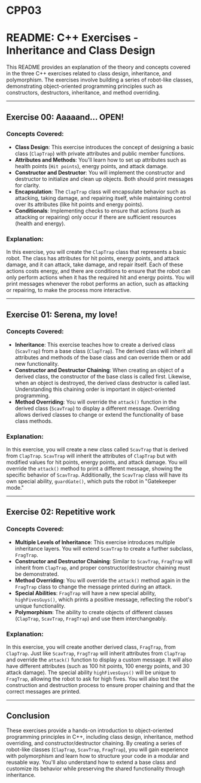 # CPP03
# README: C++ Exercises - Inheritance and Class Design

This README provides an explanation of the theory and concepts covered in the three C++ exercises related to class design, inheritance, and polymorphism. The exercises involve building a series of robot-like classes, demonstrating object-oriented programming principles such as constructors, destructors, inheritance, and method overriding.

---

## **Exercise 00: Aaaaand... OPEN!**

### **Concepts Covered**:
- **Class Design**: This exercise introduces the concept of designing a basic class (`ClapTrap`) with private attributes and public member functions.
- **Attributes and Methods**: You'll learn how to set up attributes such as health points (`Hit points`), energy points, and attack damage.
- **Constructor and Destructor**: You will implement the constructor and destructor to initialize and clean up objects. Both should print messages for clarity.
- **Encapsulation**: The `ClapTrap` class will encapsulate behavior such as attacking, taking damage, and repairing itself, while maintaining control over its attributes (like hit points and energy points).
- **Conditionals**: Implementing checks to ensure that actions (such as attacking or repairing) only occur if there are sufficient resources (health and energy).

### **Explanation**:
In this exercise, you will create the `ClapTrap` class that represents a basic robot. The class has attributes for hit points, energy points, and attack damage, and it can attack, take damage, and repair itself. Each of these actions costs energy, and there are conditions to ensure that the robot can only perform actions when it has the required hit and energy points. You will print messages whenever the robot performs an action, such as attacking or repairing, to make the process more interactive.

---

## **Exercise 01: Serena, my love!**

### **Concepts Covered**:
- **Inheritance**: This exercise teaches how to create a derived class (`ScavTrap`) from a base class (`ClapTrap`). The derived class will inherit all attributes and methods of the base class and can override them or add new functionality.
- **Constructor and Destructor Chaining**: When creating an object of a derived class, the constructor of the base class is called first. Likewise, when an object is destroyed, the derived class destructor is called last. Understanding this chaining order is important in object-oriented programming.
- **Method Overriding**: You will override the `attack()` function in the derived class (`ScavTrap`) to display a different message. Overriding allows derived classes to change or extend the functionality of base class methods.

### **Explanation**:
In this exercise, you will create a new class called `ScavTrap` that is derived from `ClapTrap`. `ScavTrap` will inherit the attributes of `ClapTrap` but with modified values for hit points, energy points, and attack damage. You will override the `attack()` method to print a different message, showing the specific behavior of `ScavTrap`. Additionally, the `ScavTrap` class will have its own special ability, `guardGate()`, which puts the robot in "Gatekeeper mode."

---

## **Exercise 02: Repetitive work**

### **Concepts Covered**:
- **Multiple Levels of Inheritance**: This exercise introduces multiple inheritance layers. You will extend `ScavTrap` to create a further subclass, `FragTrap`.
- **Constructor and Destructor Chaining**: Similar to `ScavTrap`, `FragTrap` will inherit from `ClapTrap`, and proper constructor/destructor chaining must be demonstrated.
- **Method Overriding**: You will override the `attack()` method again in the `FragTrap` class to change the message printed during an attack.
- **Special Abilities**: `FragTrap` will have a new special ability, `highFivesGuys()`, which prints a positive message, reflecting the robot's unique functionality.
- **Polymorphism**: The ability to create objects of different classes (`ClapTrap`, `ScavTrap`, `FragTrap`) and use them interchangeably.

### **Explanation**:
In this exercise, you will create another derived class, `FragTrap`, from `ClapTrap`. Just like `ScavTrap`, `FragTrap` will inherit attributes from `ClapTrap` and override the `attack()` function to display a custom message. It will also have different attributes (such as 100 hit points, 100 energy points, and 30 attack damage). The special ability `highFivesGuys()` will be unique to `FragTrap`, allowing the robot to ask for high fives. You will also test the construction and destruction process to ensure proper chaining and that the correct messages are printed.

---

## **Conclusion**

These exercises provide a hands-on introduction to object-oriented programming principles in C++, including class design, inheritance, method overriding, and constructor/destructor chaining. By creating a series of robot-like classes (`ClapTrap`, `ScavTrap`, `FragTrap`), you will gain experience with polymorphism and learn how to structure your code in a modular and reusable way. You'll also understand how to extend a base class and customize its behavior while preserving the shared functionality through inheritance.

